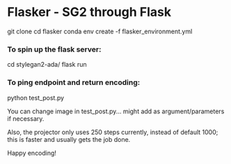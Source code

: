 # Flasker - SG2 through Flask

git clone
cd flasker 
conda env create -f flasker\_environment.yml

### To spin up the flask server:
cd stylegan2-ada/
flask run

### To ping endpoint and return encoding:
python test\_post.py

You can change image in test\_post.py... might add as argument/parameters if necessary.

Also, the projector only uses 250 steps currently, instead of default 1000; this is faster and usually gets the job done.

Happy encoding! 

